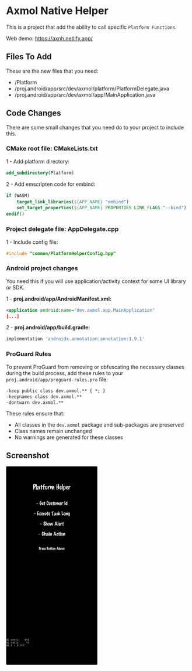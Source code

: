 # Axmol Native Helper

This is a project that add the ability to call specific `Platform Functions`.

Web demo: https://axnh.netlify.app/

## Files To Add

These are the new files that you need:

- /Platform
- /proj.android/app/src/dev/axmol/platform/PlatformDelegate.java
- /proj.android/app/src/dev/axmol/app/MainApplication.java

## Code Changes

There are some small changes that you need do to your project to include this.

### CMake root file: CMakeLists.txt

1 - Add platform directory:

```cmake
add_subdirectory(Platform)
```

2 - Add emscripten code for embind:

```cmake
if (WASM)
    target_link_libraries(${APP_NAME} "embind")
    set_target_properties(${APP_NAME} PROPERTIES LINK_FLAGS "--bind")
endif()
```

### Project delegate file: AppDelegate.cpp

1 - Include config file:

```cpp
#include "common/PlatformHelperConfig.hpp"
```

### Android project changes

You need this if you will use application/activity context for some UI library or SDK.

1 - **proj.android/app/AndroidManifest.xml:**

```xml
<application android:name="dev.axmol.app.MainApplication"
[...]
```

2 - **proj.android/app/build.gradle:**

```groovy
implementation 'androidx.annotation:annotation:1.9.1'
```

### ProGuard Rules

To prevent ProGuard from removing or obfuscating the necessary classes during the build process, add these rules to your `proj.android/app/proguard-rules.pro` file:

```proguard
-keep public class dev.axmol.** { *; }
-keepnames class dev.axmol.**
-dontwarn dev.axmol.**
```

These rules ensure that:
- All classes in the `dev.axmol` package and sub-packages are preserved
- Class names remain unchanged
- No warnings are generated for these classes

## Screenshot

<img width="250" src="Extras/images/ss1.jpg">

